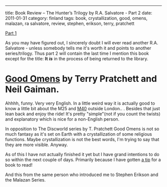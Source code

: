 ---
title: Book Review – The Hunter’s Trilogy by R.A. Salvatore - Part 2
date: 2011-01-31
category: finland
tags: book, crystallization, good, omens, malazan, ra salvatore, review, stephen, erikson, terry, pratchett

[Part 1](http://www.guldmyr.com/blog/book-review-the-hunters-trilogy-by-r-a-salvatore/ "PART 1")

As you may have figured out, I sincerely doubt I will ever read another R.A. Salvatore - unless somebody tells me it's worth it and points to another series/trilogy. Thus part 2 will contain the last time I mention this book except for the title: **It** _**is**_ in the process of being returned to the library.

# [Good Omens](http://en.wikipedia.org/wiki/Good_Omens "good omens wiki") by Terry Pratchett and Neil Gaiman.

Ahhhh, funny. Very very English. In a little weird way it is actually good to know a little bit about the M25 and [M40](http://en.wikipedia.org/wiki/M40_motorway "M40 - London") outside London.. . Besides that just lean back and enjoy the ride! It's pretty "simple"(not if you count the twists) and explanatory which is nice for a non-English person.

In opposition to The Discworld series by T. Pratchett Good Omens is not so much fantasy as it's set on Earth with a crystallization of some religious functions. Maybe crystallization is not the best words, I'm trying to say that they are more visible. Anyway.

As of this I have not actually finished it yet but I have grand intentions to do so within the next couple of days. Primarily because I have gotten [a tip](http://en.wikipedia.org/wiki/A_Dance_with_Dragons "dance with dragons / george rr marin") for a book to read!

And this from the same person who introduced me to Stephen Erikson and the Malazan Series.
